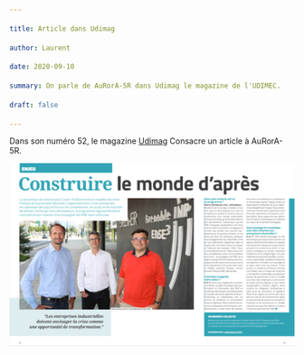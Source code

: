 ```yaml
---

title: Article dans Udimag

author: Laurent

date: 2020-09-10

summary: On parle de AuRorA-5R dans Udimag le magazine de l'UDIMEC.

draft: false

---
```


Dans son numéro 52, le magazine [Udimag](https://www.google.com/url?q=https://www.udimec.fr/sites/default/files/udimag_52_planche_bd.pdf&sa=D&ust=1611240115887000&usg=AOvVaw08IW05Z1YByZGAnz6aYr2f) Consacre un article à AuRorA-5R.

![](images/image1.png)

